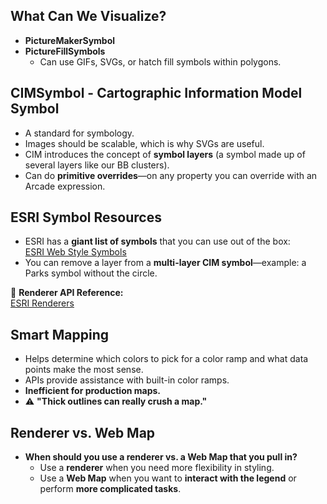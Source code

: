 ## What Can We Visualize?

- **PictureMakerSymbol**
- **PictureFillSymbols**  
  - Can use GIFs, SVGs, or hatch fill symbols within polygons.

## CIMSymbol - Cartographic Information Model Symbol

- A standard for symbology.
- Images should be scalable, which is why SVGs are useful.
- CIM introduces the concept of **symbol layers** (a symbol made up of several layers like our BB clusters).
- Can do **primitive overrides**—on any property you can override with an Arcade expression.

## ESRI Symbol Resources

- ESRI has a **giant list of symbols** that you can use out of the box:  
  [ESRI Web Style Symbols](https://developers.arcgis.com/javascript/latest/visualization/symbols-color-ramps/esri-web-style-symbols-2d)
- You can remove a layer from a **multi-layer CIM symbol**—example: a Parks symbol without the circle.

🔗 **Renderer API Reference:**  
[ESRI Renderers](https://developers.arcgis.com/javascript/latest/api-reference/esri-renderers-Renderer.html)

## Smart Mapping

- Helps determine which colors to pick for a color ramp and what data points make the most sense.
- APIs provide assistance with built-in color ramps.
- **Inefficient for production maps.**
- ⚠️ **"Thick outlines can really crush a map."**

## Renderer vs. Web Map

- **When should you use a renderer vs. a Web Map that you pull in?**  
  - Use a **renderer** when you need more flexibility in styling.  
  - Use a **Web Map** when you want to **interact with the legend** or perform **more complicated tasks**.
